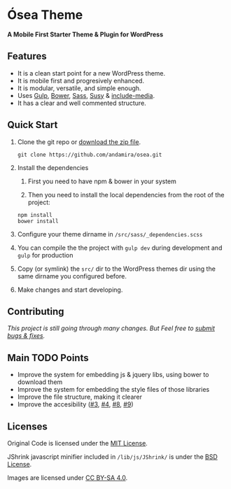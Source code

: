 # Ósea Theme

**A Mobile First Starter Theme & Plugin for WordPress**

## Features

- It is a clean start point for a new WordPress theme.
- It is mobile first and progresively enhanced.
- It is modular, versatile, and simple enough.
- Uses [Gulp](http://gulpjs.com/), [Bower](http://bower.io/), [Sass](http://sass-lang.com/), [Susy](http://susy.oddbird.net/) & [include-media](https://github.com/eduardoboucas/include-media).
- It has a clear and well commented structure.


## Quick Start

1. Clone the git repo or [download the zip file](https://github.com/andamira/osea/archive/master.zip).

	`git clone https://github.com/andamira/osea.git`

1. Install the dependencies

	1. First you need to have npm & bower in your system

	1. Then you need to install the local dependencies from the root of the project:
	```
	npm install
	bower install
	```

1. Configure your theme dirname in `/src/sass/_dependencies.scss`

1. You can compile the the project with `gulp dev` during development and `gulp` for production

1. Copy (or symlink) the `src/` dir to the WordPress themes dir using the same dirname you configured before.

1. Make changes and start developing.


## Contributing

_This project is still going through many changes. But Feel free to [submit bugs & fixes](https://github.com/andamira/osea/issues)._

## Main TODO Points

- Improve the system for embedding js & jquery libs, using bower to download them
- Improve the system for embedding the style files of those libraries
- Improve the file structure, making it clearer
- Improve the accesibility ([#3](https://github.com/andamira/osea/issues/3), [#4](https://github.com/andamira/osea/issues/4), [#8](https://github.com/andamira/osea/issues/8), [#9](https://github.com/andamira/osea/issues/9))

## Licenses

Original Code is licensed under the [MIT License](http://opensource.org/licenses/MIT).

JShrink javascript minifier included in `/lib/js/JShrink/` is under the [BSD License](https://github.com/tedious/JShrink/blob/master/LICENSE).

Images are licensed under [CC BY-SA 4.0](https://creativecommons.org/licenses/by-sa/4.0/).


